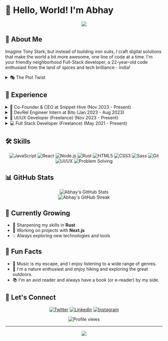 # 👋 Hello, World! I'm Abhay

<div align="center">
  <img src="https://readme-typing-svg.herokuapp.com/?lines=Full-Stack+Developer;UI/UX+Designer;Problem+Solver;Tech+Enthusiast&font=Fira%20Code&center=true&width=380&height=50">
</div>

## 🚀 About Me

Imagine Tony Stark, but instead of building iron suits, I craft digital solutions that make the world a bit more awesome, one line of code at a time. I'm your friendly neighborhood Full-Stack developer, a 22-year-old code enthusiast from the land of spices and tech brilliance - India!

<details>
<summary>🎭 The Plot Twist</summary>
<br>
I'm not just a backend hermit or a frontend fashionista. I'm the complete package! As a UI/UX designer, I don't just make things work; I make them look good too. It's like being a digital tailor, ensuring every user experience fits just right.
</details>


## 💼 Experience

<details>
<summary>🚀 Co-Founder & CEO at Snippet Hive (Nov 2023 - Present)</summary>
<br>
Co-founded a startup building an app for developers to organize and share code snippets

-  Developed a developer community with a wide library of shared snippets
- Increased productivity by 50% through efficient code sharing
- Quickly iterated on new features based on user feedback
</details>

<details>
<summary>🌱 DevRel Engineer Intern at Bito (Jan 2023 - Aug 2023)</summary>
<br>
Developed and maintained developer-focused documentation and sample projects to enhance the developer experience for Bito.

- Created comprehensive documentation improving developer onboarding
- Built sample projects that demonstrated product capabilities
- Contributed to the developer community through blog posts and tutorials
</details>

<details>
<summary>🎨 UI/UX Developer (Freelance) (Nov 2023 - Present)</summary>
<br>
Designed and implemented responsive, user-friendly interfaces for various clients, ensuring optimal user experience across different devices and platforms.

- Developed responsive interfaces improving user satisfaction
- Increased client retention by 30% through user-centered design
- Conducted usability testing to enhance product features
</details>

<details>
<summary>💻 Full Stack Developer (Freelance) (May 2021 - Present)</summary>
<br>
Built and maintained web applications from scratch, handling both front-end and back-end development for clients across various industries.

- Delivered over 20 web applications meeting client requirements
## - Improved application performance by optimizing code and database queries
- Integrated third-party APIs enhancing functionality
</details>

## 🛠️ Skills

<div align="center">

![JavaScript](https://img.shields.io/badge/-JavaScript-F7DF1E?style=for-the-badge&logo=javascript&logoColor=black)
![React](https://img.shields.io/badge/-React-61DAFB?style=for-the-badge&logo=react&logoColor=black)
![Node.js](https://img.shields.io/badge/-Node.js-339933?style=for-the-badge&logo=node.js&logoColor=white)
![Rust](https://img.shields.io/badge/-Rust-000000?style=for-the-badge&logo=rust&logoColor=white)
![HTML5](https://img.shields.io/badge/-HTML5-E34F26?style=for-the-badge&logo=html5&logoColor=white)
![CSS3](https://img.shields.io/badge/-CSS3-1572B6?style=for-the-badge&logo=css3&logoColor=white)
![Sass](https://img.shields.io/badge/-Sass-CC6699?style=for-the-badge&logo=sass&logoColor=white)
![Git](https://img.shields.io/badge/-Git-F05032?style=for-the-badge&logo=git&logoColor=white)
![UI/UX](https://img.shields.io/badge/-UI%2FUX-FF69B4?style=for-the-badge)
![Problem Solving](https://img.shields.io/badge/-Problem%20Solving-FFA116?style=for-the-badge)

</div>

## 📊 GitHub Stats

<div align="center">
  <img src="https://github-readme-stats.vercel.app/api?username=abhaysinghr516&show_icons=true&theme=radical" alt="Abhay's GitHub Stats" />
</div>

<div align="center">
  <img src="https://github-readme-streak-stats.herokuapp.com/?user=abhaysinghr516&theme=radical" alt="Abhay's GitHub Streak" />
</div>

## 🌱 Currently Growing

- 🔭 Sharpening my skills in **Rust**
- 🚀 Working on projects with **Next.js**
- 💡 Always exploring new technologies and tools

## 🎉 Fun Facts

- 🎵 Music is my escape, and I enjoy listening to a wide range of genres.
- 🌳 I'm a nature enthusiast and enjoy hiking and exploring the great outdoors.
- 📚 I'm an avid reader and always have a book (or e-reader) by my side.

## 🤝 Let's Connect

<div align="center">

[![Twitter](https://img.shields.io/badge/-Twitter-1DA1F2?style=for-the-badge&logo=twitter&logoColor=white)](https://twitter.com/abhaysinghr1)
[![LinkedIn](https://img.shields.io/badge/-LinkedIn-0077B5?style=for-the-badge&logo=linkedin&logoColor=white)](https://www.linkedin.com/in/abhaysinghr516/)
[![Instagram](https://img.shields.io/badge/-Instagram-E4405F?style=for-the-badge&logo=instagram&logoColor=white)](https://www.instagram.com/abhaybanna1/)

</div>

<div align="center">
  <img src="https://komarev.com/ghpvc/?username=abhaysinghr516&color=blueviolet&style=flat-square&label=Profile+Views" alt="Profile views" />
</div>

---

<div align="center">
  <img src="https://readme-typing-svg.herokuapp.com/?lines=Thanks+for+visiting!;Let's+build+something+amazing+together!&font=Fira%20Code&center=true&width=380&height=50">
</div>
